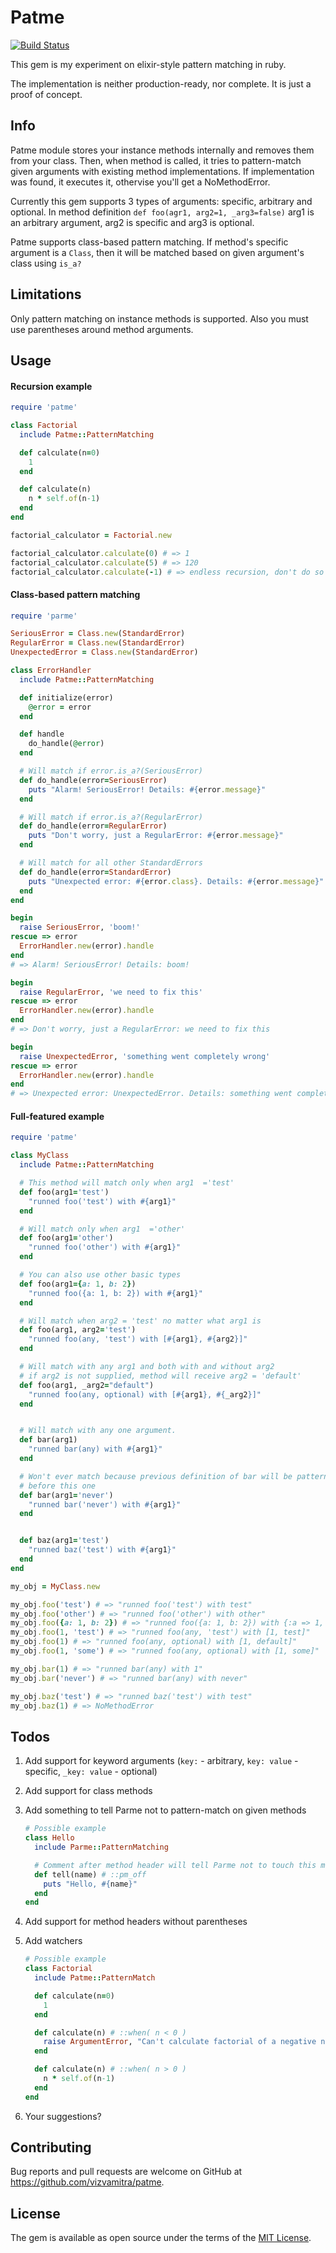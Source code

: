 # Patme

[![Build Status](https://travis-ci.org/vizvamitra/patme.svg?branch=master)](https://travis-ci.org/vizvamitra/patme)

This gem is my experiment on elixir-style pattern matching in ruby.

The implementation is neither production-ready, nor complete. It is just a proof of concept.

## Info

Patme module stores your instance methods internally and removes them from your class. Then, when method is called, it tries to pattern-match given arguments with existing method implementations. If implementation was found, it executes it, othervise you'll get a NoMethodError.

Currently this gem supports 3 types of arguments: specific, arbitrary and optional. In method definition `def foo(agr1, arg2=1, _arg3=false)` arg1 is an arbitrary argument, arg2 is specific and arg3 is optional.

Patme supports class-based pattern matching. If method's specific argument is a `Class`, then it will be matched based on given argument's class using `is_a?`


## Limitations

Only pattern matching on instance methods is supported. Also you must use parentheses around method arguments.


## Usage

#### Recursion example

```ruby
require 'patme'

class Factorial
  include Patme::PatternMatching

  def calculate(n=0)
    1
  end

  def calculate(n)
    n * self.of(n-1)
  end
end

factorial_calculator = Factorial.new

factorial_calculator.calculate(0) # => 1
factorial_calculator.calculate(5) # => 120
factorial_calculator.calculate(-1) # => endless recursion, don't do so ^_^
```


#### Class-based pattern matching

```ruby
require 'parme'

SeriousError = Class.new(StandardError)
RegularError = Class.new(StandardError)
UnexpectedError = Class.new(StandardError)

class ErrorHandler
  include Patme::PatternMatching

  def initialize(error)
    @error = error
  end

  def handle
    do_handle(@error)
  end

  # Will match if error.is_a?(SeriousError)
  def do_handle(error=SeriousError)
    puts "Alarm! SeriousError! Details: #{error.message}"
  end

  # Will match if error.is_a?(RegularError)
  def do_handle(error=RegularError)
    puts "Don't worry, just a RegularError: #{error.message}"
  end

  # Will match for all other StandardErrors
  def do_handle(error=StandardError)
    puts "Unexpected error: #{error.class}. Details: #{error.message}"
  end
end

begin
  raise SeriousError, 'boom!'
rescue => error
  ErrorHandler.new(error).handle
end
# => Alarm! SeriousError! Details: boom!

begin
  raise RegularError, 'we need to fix this'
rescue => error
  ErrorHandler.new(error).handle
end
# => Don't worry, just a RegularError: we need to fix this

begin
  raise UnexpectedError, 'something went completely wrong'
rescue => error
  ErrorHandler.new(error).handle
end
# => Unexpected error: UnexpectedError. Details: something went completely wrong
```


#### Full-featured example

```ruby
require 'patme'

class MyClass
  include Patme::PatternMatching

  # This method will match only when arg1  ='test'
  def foo(arg1='test')
    "runned foo('test') with #{arg1}"
  end

  # Will match only when arg1  ='other'
  def foo(arg1='other')
    "runned foo('other') with #{arg1}"
  end

  # You can also use other basic types
  def foo(arg1={a: 1, b: 2})
    "runned foo({a: 1, b: 2}) with #{arg1}"
  end

  # Will match when arg2 = 'test' no matter what arg1 is
  def foo(arg1, arg2='test')
    "runned foo(any, 'test') with [#{arg1}, #{arg2}]"
  end

  # Will match with any arg1 and both with and without arg2
  # if arg2 is not supplied, method will receive arg2 = 'default'
  def foo(arg1, _arg2="default")
    "runned foo(any, optional) with [#{arg1}, #{_arg2}]"
  end


  # Will match with any one argument.
  def bar(arg1)
    "runned bar(any) with #{arg1}"
  end

  # Won't ever match because previous definition of bar will be pattern-matched
  # before this one
  def bar(arg1='never')
    "runned bar('never') with #{arg1}"
  end


  def baz(arg1='test')
    "runned baz('test') with #{arg1}"
  end
end

my_obj = MyClass.new

my_obj.foo('test') # => "runned foo('test') with test"
my_obj.foo('other') # => "runned foo('other') with other"
my_obj.foo({a: 1, b: 2}) # => "runned foo({a: 1, b: 2}) with {:a => 1, :b => 2}"
my_obj.foo(1, 'test') # => "runned foo(any, 'test') with [1, test]"
my_obj.foo(1) # => "runned foo(any, optional) with [1, default]"
my_obj.foo(1, 'some') # => "runned foo(any, optional) with [1, some]"

my_obj.bar(1) # => "runned bar(any) with 1"
my_obj.bar('never') # => "runned bar(any) with never"

my_obj.baz('test') # => "runned baz('test') with test"
my_obj.baz(1) # => NoMethodError
```


## Todos

1. Add support for keyword arguments (`key:` - arbitrary, `key: value` - specific, `_key: value` - optional)
2. Add support for class methods
3. Add something to tell Parme not to pattern-match on given methods

    ```ruby
    # Possible example
    class Hello
      include Parme::PatternMatching

      # Comment after method header will tell Parme not to touch this method
      def tell(name) # ::pm_off
        puts "Hello, #{name}"
      end
    end
    ```

4. Add support for method headers without parentheses
5. Add watchers

    ```ruby
    # Possible example
    class Factorial
      include Patme::PatternMatch

      def calculate(n=0)
        1
      end

      def calculate(n) # ::when( n < 0 )
        raise ArgumentError, "Can't calculate factorial of a negative number: #{n}"
      end

      def calculate(n) # ::when( n > 0 )
        n * self.of(n-1)
      end
    end
    ```

6. Your suggestions?


## Contributing

Bug reports and pull requests are welcome on GitHub at https://github.com/vizvamitra/patme.


## License

The gem is available as open source under the terms of the [MIT License](http://opensource.org/licenses/MIT).

